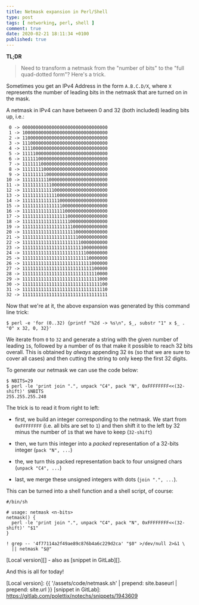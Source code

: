 ```yaml
---
title: Netmask expansion in Perl/Shell
type: post
tags: [ networking, perl, shell ]
comment: true
date: 2020-02-21 18:11:34 +0100
published: true
---
```


**TL;DR**

> Need to transform a netmask from the "number of bits" to the "full
> quad-dotted form"? Here's a trick.

Sometimes you get an IPv4 Address in the form `A.B.C.D/X`, where `X`
represents the number of leading bits in the netmask that are turned on in
the mask.

A netmask in IPv4 can have between 0 and 32 (both included) leading bits up,
i.e.:

```
 0 -> 00000000000000000000000000000000
 1 -> 10000000000000000000000000000000
 2 -> 11000000000000000000000000000000
 3 -> 11100000000000000000000000000000
 4 -> 11110000000000000000000000000000
 5 -> 11111000000000000000000000000000
 6 -> 11111100000000000000000000000000
 7 -> 11111110000000000000000000000000
 8 -> 11111111000000000000000000000000
 9 -> 11111111100000000000000000000000
10 -> 11111111110000000000000000000000
11 -> 11111111111000000000000000000000
12 -> 11111111111100000000000000000000
13 -> 11111111111110000000000000000000
14 -> 11111111111111000000000000000000
15 -> 11111111111111100000000000000000
16 -> 11111111111111110000000000000000
17 -> 11111111111111111000000000000000
18 -> 11111111111111111100000000000000
19 -> 11111111111111111110000000000000
20 -> 11111111111111111111000000000000
21 -> 11111111111111111111100000000000
22 -> 11111111111111111111110000000000
23 -> 11111111111111111111111000000000
24 -> 11111111111111111111111100000000
25 -> 11111111111111111111111110000000
26 -> 11111111111111111111111111000000
27 -> 11111111111111111111111111100000
28 -> 11111111111111111111111111110000
29 -> 11111111111111111111111111111000
30 -> 11111111111111111111111111111100
31 -> 11111111111111111111111111111110
32 -> 11111111111111111111111111111111
```

Now that we're at it, the above expansion was generated by this command line
trick:

```
$ perl -e 'for (0..32) {printf "%2d -> %s\n", $_, substr "1" x $_ . "0" x 32, 0, 32}'
```

We iterate from `0` to `32` and generate a string with the given number of
leading `1`s, followed by a number of `0`s that make it possible to reach 32
bits overall. This is obtained by *always* appending 32 `0`s (so that we are
sure to cover all cases) and then cutting the string to only keep the first
32 digits.

To generate our netmask we can use the code below:

```
$ NBITS=29
$ perl -le 'print join ".", unpack "C4", pack "N", 0xFFFFFFFF<<(32-shift)' $NBITS
255.255.255.248
```

The trick is to read it from right to left:

- first, we build an integer corresponding to the netmask. We start from
  `0xFFFFFFFF` (i.e. all bits are set to `1`) and then shift it to the left
  by 32 minus the number of `1`s that we have to keep (`32-shift`)

- then, we turn this integer into a *packed* representation of a 32-bits
  integer (`pack "N", ...`)

- the, we turn this packed representation back to four unsigned chars
  (`unpack "C4", ...`)

- last, we merge these unsigned integers with dots (`join ".", ...`).

This can be turned into a shell function and a shell script, of course:

```
#/bin/sh

# usage: netmask <n-bits>
netmask() {
  perl -le 'print join ".", unpack "C4", pack "N", 0xFFFFFFFF<<(32-shift)' "$1"
}

! grep -- '4f77114a2f49ae89c876b4a6c229d2ca' "$0" >/dev/null 2>&1 \
  || netmask "$@"
```

[Local version][] - also as [snippet in GitLab][].

And this is all for today!

[Perl]: https://www.perl.org/
[Local version]: {{ '/assets/code/netmask.sh' | prepend: site.baseurl | prepend: site.url }}
[snippet in GitLab]: https://gitlab.com/polettix/notechs/snippets/1943609
